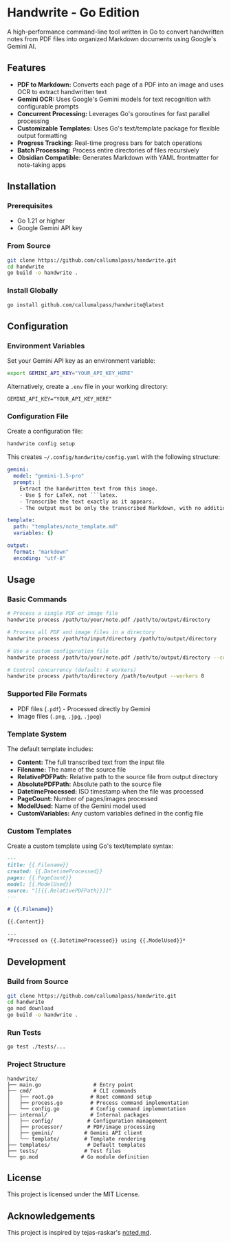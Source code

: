 # Handwrite - Go Edition

A high-performance command-line tool written in Go to convert handwritten notes from PDF files into organized Markdown documents using Google's Gemini AI.

## Features

- **PDF to Markdown:** Converts each page of a PDF into an image and uses OCR to extract handwritten text
- **Gemini OCR:** Uses Google's Gemini models for text recognition with configurable prompts
- **Concurrent Processing:** Leverages Go's goroutines for fast parallel processing
- **Customizable Templates:** Uses Go's text/template package for flexible output formatting
- **Progress Tracking:** Real-time progress bars for batch operations
- **Batch Processing:** Process entire directories of files recursively
- **Obsidian Compatible:** Generates Markdown with YAML frontmatter for note-taking apps

## Installation

### Prerequisites

- Go 1.21 or higher
- Google Gemini API key

### From Source

```bash
git clone https://github.com/callumalpass/handwrite.git
cd handwrite
go build -o handwrite .
```

### Install Globally

```bash
go install github.com/callumalpass/handwrite@latest
```

## Configuration

### Environment Variables

Set your Gemini API key as an environment variable:

```bash
export GEMINI_API_KEY="YOUR_API_KEY_HERE"
```

Alternatively, create a `.env` file in your working directory:

```
GEMINI_API_KEY="YOUR_API_KEY_HERE"
```

### Configuration File

Create a configuration file:

```bash
handwrite config setup
```

This creates `~/.config/handwrite/config.yaml` with the following structure:

```yaml
gemini:
  model: "gemini-1.5-pro"
  prompt: |
    Extract the handwritten text from this image.
    - Use $ for LaTeX, not ```latex.
    - Transcribe the text exactly as it appears.
    - The output must be only the transcribed Markdown, with no additional commentary.

template:
  path: "templates/note_template.md"
  variables: {}

output:
  format: "markdown"
  encoding: "utf-8"
```

## Usage

### Basic Commands

```bash
# Process a single PDF or image file
handwrite process /path/to/your/note.pdf /path/to/output/directory

# Process all PDF and image files in a directory
handwrite process /path/to/input/directory /path/to/output/directory

# Use a custom configuration file
handwrite process /path/to/your/note.pdf /path/to/output/directory --config /path/to/config.yaml

# Control concurrency (default: 4 workers)
handwrite process /path/to/directory /path/to/output --workers 8
```

### Supported File Formats

- PDF files (`.pdf`) - Processed directly by Gemini
- Image files (`.png`, `.jpg`, `.jpeg`)

### Template System

The default template includes:

- **Content:** The full transcribed text from the input file
- **Filename:** The name of the source file
- **RelativePDFPath:** Relative path to the source file from output directory
- **AbsolutePDFPath:** Absolute path to the source file
- **DatetimeProcessed:** ISO timestamp when the file was processed
- **PageCount:** Number of pages/images processed
- **ModelUsed:** Name of the Gemini model used
- **CustomVariables:** Any custom variables defined in the config file

### Custom Templates

Create a custom template using Go's text/template syntax:

```markdown
---
title: {{.Filename}}
created: {{.DatetimeProcessed}}
pages: {{.PageCount}}
model: {{.ModelUsed}}
source: "[[{{.RelativePDFPath}}]]"
---

# {{.Filename}}

{{.Content}}

---
*Processed on {{.DatetimeProcessed}} using {{.ModelUsed}}*
```

## Development

### Build from Source

```bash
git clone https://github.com/callumalpass/handwrite.git
cd handwrite
go mod download
go build -o handwrite .
```

### Run Tests

```bash
go test ./tests/...
```

### Project Structure

```
handwrite/
├── main.go                 # Entry point
├── cmd/                    # CLI commands
│   ├── root.go            # Root command setup
│   ├── process.go         # Process command implementation
│   └── config.go          # Config command implementation
├── internal/              # Internal packages
│   ├── config/           # Configuration management
│   ├── processor/        # PDF/image processing
│   ├── gemini/          # Gemini API client
│   └── template/        # Template rendering
├── templates/            # Default templates
├── tests/               # Test files
└── go.mod              # Go module definition
```


## License

This project is licensed under the MIT License.

## Acknowledgements

This project is inspired by tejas-raskar's [noted.md](https://github.com/tejas-raskar/noted.md).
